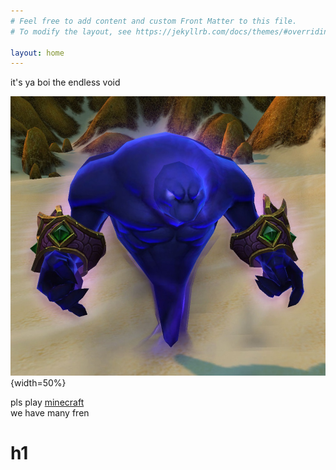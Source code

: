 ```yaml
---
# Feel free to add content and custom Front Matter to this file.
# To modify the layout, see https://jekyllrb.com/docs/themes/#overriding-theme-defaults

layout: home
---
```


it's ya boi the endless void

![image](voidwalker.jpg){width=50%}

pls play [minecraft](http://istdmc.opensutd.org/)  
we have many fren


# h1

